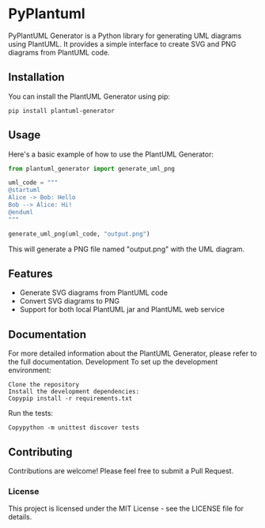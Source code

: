 # PyPlantuml

PyPlantUML Generator is a Python library for generating UML diagrams using PlantUML. It provides a simple interface to create SVG and PNG diagrams from PlantUML code.

## Installation

You can install the PlantUML Generator using pip:
```
pip install plantuml-generator
```

## Usage

Here's a basic example of how to use the PlantUML Generator:

```python
from plantuml_generator import generate_uml_png

uml_code = """
@startuml
Alice -> Bob: Hello
Bob --> Alice: Hi!
@enduml
"""

generate_uml_png(uml_code, "output.png")
```

This will generate a PNG file named "output.png" with the UML diagram.

## Features

- Generate SVG diagrams from PlantUML code
- Convert SVG diagrams to PNG
- Support for both local PlantUML jar and PlantUML web service

## Documentation
For more detailed information about the PlantUML Generator, please refer to the full documentation.
Development
To set up the development environment:

```
Clone the repository
Install the development dependencies:
Copypip install -r requirements.txt
```

Run the tests:
```
Copypython -m unittest discover tests
```

## Contributing
Contributions are welcome! Please feel free to submit a Pull Request.

### License
This project is licensed under the MIT License - see the LICENSE file for details.
